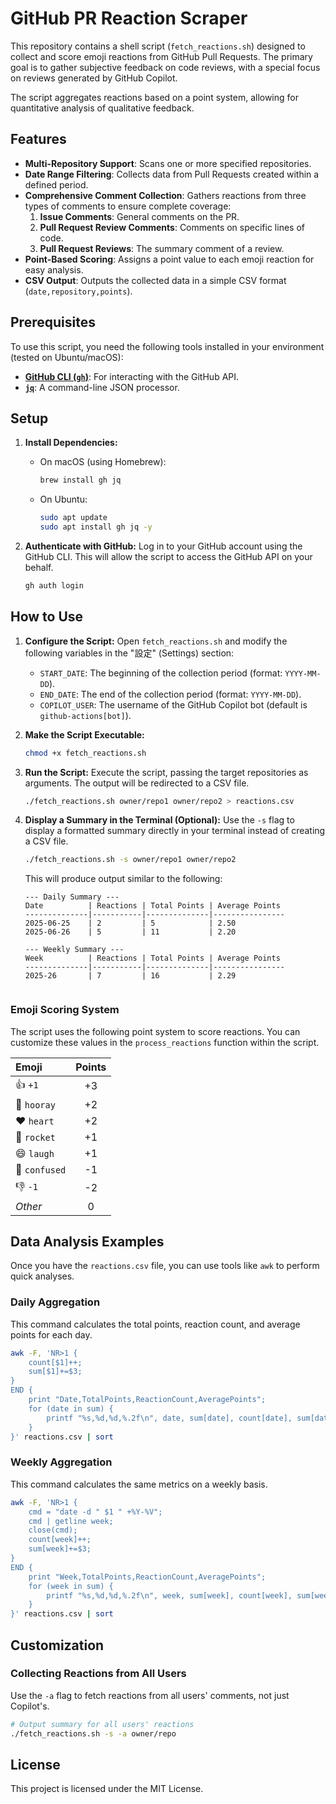 # GitHub PR Reaction Scraper

This repository contains a shell script (`fetch_reactions.sh`) designed to collect and score emoji reactions from GitHub Pull Requests. The primary goal is to gather subjective feedback on code reviews, with a special focus on reviews generated by GitHub Copilot.

The script aggregates reactions based on a point system, allowing for quantitative analysis of qualitative feedback.

## Features

-   **Multi-Repository Support**: Scans one or more specified repositories.
-   **Date Range Filtering**: Collects data from Pull Requests created within a defined period.
-   **Comprehensive Comment Collection**: Gathers reactions from three types of comments to ensure complete coverage:
    1.  **Issue Comments**: General comments on the PR.
    2.  **Pull Request Review Comments**: Comments on specific lines of code.
    3.  **Pull Request Reviews**: The summary comment of a review.
-   **Point-Based Scoring**: Assigns a point value to each emoji reaction for easy analysis.
-   **CSV Output**: Outputs the collected data in a simple CSV format (`date,repository,points`).

## Prerequisites

To use this script, you need the following tools installed in your environment (tested on Ubuntu/macOS):

-   [**GitHub CLI (`gh`)**](https://cli.github.com/): For interacting with the GitHub API.
-   [**`jq`**](https://stedolan.github.io/jq/): A command-line JSON processor.

## Setup

1.  **Install Dependencies:**
    -   On macOS (using Homebrew):
        ```bash
        brew install gh jq
        ```
    -   On Ubuntu:
        ```bash
        sudo apt update
        sudo apt install gh jq -y
        ```

2.  **Authenticate with GitHub:**
    Log in to your GitHub account using the GitHub CLI. This will allow the script to access the GitHub API on your behalf.
    ```bash
    gh auth login
    ```

## How to Use

1.  **Configure the Script:**
    Open `fetch_reactions.sh` and modify the following variables in the "設定" (Settings) section:
    -   `START_DATE`: The beginning of the collection period (format: `YYYY-MM-DD`).
    -   `END_DATE`: The end of the collection period (format: `YYYY-MM-DD`).
    -   `COPILOT_USER`: The username of the GitHub Copilot bot (default is `github-actions[bot]`).

2.  **Make the Script Executable:**
    ```bash
    chmod +x fetch_reactions.sh
    ```

3.  **Run the Script:**
    Execute the script, passing the target repositories as arguments. The output will be redirected to a CSV file.
    ```bash
    ./fetch_reactions.sh owner/repo1 owner/repo2 > reactions.csv

4.  **Display a Summary in the Terminal (Optional):**
    Use the `-s` flag to display a formatted summary directly in your terminal instead of creating a CSV file.
    ```bash
    ./fetch_reactions.sh -s owner/repo1 owner/repo2
    ```

    This will produce output similar to the following:

    ```
    --- Daily Summary ---
    Date          | Reactions | Total Points | Average Points
    --------------|-----------|--------------|----------------
    2025-06-25    | 2         | 5            | 2.50
    2025-06-26    | 5         | 11           | 2.20

    --- Weekly Summary ---
    Week          | Reactions | Total Points | Average Points
    --------------|-----------|--------------|----------------
    2025-26       | 7         | 16           | 2.29
    ```
    ```

### Emoji Scoring System

The script uses the following point system to score reactions. You can customize these values in the `process_reactions` function within the script.

| Emoji        | Points |
| :----------- | :----: |
| 👍 `+1`      |   +3   |
| 🎉 `hooray`   |   +2   |
| ❤️ `heart`     |   +2   |
| 🚀 `rocket`    |   +1   |
| 😄 `laugh`    |   +1   |
| 🤔 `confused` |   -1   |
| 👎 `-1`      |   -2   |
| *Other*      |    0   |

## Data Analysis Examples

Once you have the `reactions.csv` file, you can use tools like `awk` to perform quick analyses.

### Daily Aggregation

This command calculates the total points, reaction count, and average points for each day.

```bash
awk -F, 'NR>1 {
    count[$1]++; 
    sum[$1]+=$3;
} 
END {
    print "Date,TotalPoints,ReactionCount,AveragePoints";
    for (date in sum) {
        printf "%s,%d,%d,%.2f\n", date, sum[date], count[date], sum[date]/count[date];
    }
}' reactions.csv | sort
```

### Weekly Aggregation

This command calculates the same metrics on a weekly basis.

```bash
awk -F, 'NR>1 {
    cmd = "date -d " $1 " +%Y-%V"; 
    cmd | getline week; 
    close(cmd); 
    count[week]++; 
    sum[week]+=$3;
} 
END {
    print "Week,TotalPoints,ReactionCount,AveragePoints";
    for (week in sum) {
        printf "%s,%d,%d,%.2f\n", week, sum[week], count[week], sum[week]/count[week];
    }
}' reactions.csv | sort
```

## Customization

### Collecting Reactions from All Users

Use the `-a` flag to fetch reactions from all users' comments, not just Copilot's.

```bash
# Output summary for all users' reactions
./fetch_reactions.sh -s -a owner/repo
```

## License

This project is licensed under the MIT License.

